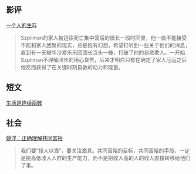 ## 影评

[一个人的生存](https://writingisleading.com/2021/07/17/%e4%b8%80%e4%b8%aa%e4%ba%ba%e7%9a%84%e7%94%9f%e5%ad%98/)
>Szpilman的家人被运往死亡集中营后的很长一段时间里，他一直不能接受不能和家人团聚的现实，总是抱有幻想，希望打听到一些关于他们的消息，直到有一天被华沙爱乐乐团团长当头一棒，打破了他的自欺欺人。一开始Szpilman不理解团长的用心良苦，后来才明白只有在确定了家人厄运之后他反而获得了在关键时刻自救的动力和能量。

## 短文

[生活是连续函数](https://blog.sciencenet.cn/blog-279594-1308888.html)

## 社会

[姚洋：正确理解共同富裕](https://m.aisixiang.com/data/129222.html)
>我们要“授人以渔”，要关注渔具。共同富裕的目标，共同富裕的手段，一定是提高低收入人群的生产能力，而不是把收入高的人的收入直接转移给他们了事。
